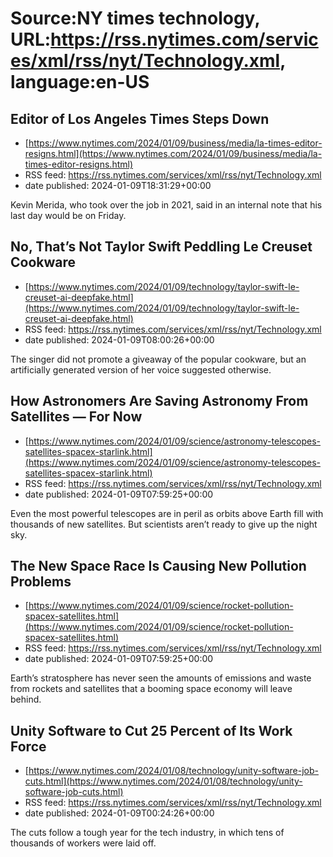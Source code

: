 # Source:NY times technology, URL:https://rss.nytimes.com/services/xml/rss/nyt/Technology.xml, language:en-US

## Editor of Los Angeles Times Steps Down
 - [https://www.nytimes.com/2024/01/09/business/media/la-times-editor-resigns.html](https://www.nytimes.com/2024/01/09/business/media/la-times-editor-resigns.html)
 - RSS feed: https://rss.nytimes.com/services/xml/rss/nyt/Technology.xml
 - date published: 2024-01-09T18:31:29+00:00

Kevin Merida, who took over the job in 2021, said in an internal note that his last day would be on Friday.

## No, That’s Not Taylor Swift Peddling Le Creuset Cookware
 - [https://www.nytimes.com/2024/01/09/technology/taylor-swift-le-creuset-ai-deepfake.html](https://www.nytimes.com/2024/01/09/technology/taylor-swift-le-creuset-ai-deepfake.html)
 - RSS feed: https://rss.nytimes.com/services/xml/rss/nyt/Technology.xml
 - date published: 2024-01-09T08:00:26+00:00

The singer did not promote a giveaway of the popular cookware, but an artificially generated version of her voice suggested otherwise.

## How Astronomers Are Saving Astronomy From Satellites — For Now
 - [https://www.nytimes.com/2024/01/09/science/astronomy-telescopes-satellites-spacex-starlink.html](https://www.nytimes.com/2024/01/09/science/astronomy-telescopes-satellites-spacex-starlink.html)
 - RSS feed: https://rss.nytimes.com/services/xml/rss/nyt/Technology.xml
 - date published: 2024-01-09T07:59:25+00:00

Even the most powerful telescopes are in peril as orbits above Earth fill with thousands of new satellites. But scientists aren’t ready to give up the night sky.

## The New Space Race Is Causing New Pollution Problems
 - [https://www.nytimes.com/2024/01/09/science/rocket-pollution-spacex-satellites.html](https://www.nytimes.com/2024/01/09/science/rocket-pollution-spacex-satellites.html)
 - RSS feed: https://rss.nytimes.com/services/xml/rss/nyt/Technology.xml
 - date published: 2024-01-09T07:59:25+00:00

Earth’s stratosphere has never seen the amounts of emissions and waste from rockets and satellites that a booming space economy will leave behind.

## Unity Software to Cut 25 Percent of Its Work Force
 - [https://www.nytimes.com/2024/01/08/technology/unity-software-job-cuts.html](https://www.nytimes.com/2024/01/08/technology/unity-software-job-cuts.html)
 - RSS feed: https://rss.nytimes.com/services/xml/rss/nyt/Technology.xml
 - date published: 2024-01-09T00:24:26+00:00

The cuts follow a tough year for the tech industry, in which tens of thousands of workers were laid off.

